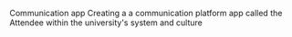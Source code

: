 Communication app
Creating a a communication  platform app called the Attendee within the university's system and culture

